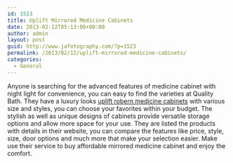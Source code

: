 ```yaml
---
id: 1523
title: Uplift Mirrored Medicine Cabinets
date: 2013-02-12T05:13:00+00:00
author: admin
layout: post
guid: http://www.jafotography.com/?p=1523
permalink: /2013/02/12/uplift-mirrored-medicine-cabinets/
categories:
  - General
---
```

Anyone is searching for the advanced features of medicine cabinet with night light for convenience, you can easy to find the varieties at Quality Bath. They have a luxury looks [uplift robern medicine cabinets](http://www.qualitybath.com/robern-uc3627fp-uplift-mirrored-medicine-cabinet-36-w-product-95109.htm) with various size and styles, you can choose your favorites within your budget. The stylish as well as unique designs of cabinets provide versatile storage options and allow more space for your use. They are listed the products with details in their website, you can compare the features like price, style, size, door options and much more that make your selection easier. Make use their service to buy affordable mirrored medicine cabinet and enjoy the comfort.